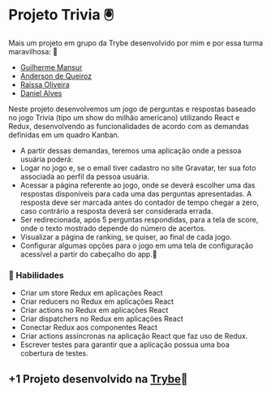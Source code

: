 # Projeto Trivia 🖲️

Mais um projeto em grupo da Trybe desenvolvido por mim e por essa turma maravilhosa: 🍾
* [Guilherme Mansur](https://github.com/alanguilhermeM)
* [Anderson de Queiroz](https://github.com/andersonqf)
* [Raissa Oliveira](https://github.com/raissaGDOliveira)
* [Daniel Alves](https://github.com/DanielAlvesDev)

Neste projeto desenvolvemos um jogo de perguntas e respostas baseado no jogo Trivia (tipo um show do milhão americano) utilizando React e Redux, desenvolvendo as funcionalidades de acordo com as demandas definidas em um quadro Kanban. 

* A partir dessas demandas, teremos uma aplicação onde a pessoa usuária poderá:
* Logar no jogo e, se o email tiver cadastro no site Gravatar, ter sua foto associada ao perfil da pessoa usuária.
* Acessar a página referente ao jogo, onde se deverá escolher uma das respostas disponíveis para cada uma das perguntas apresentadas. A resposta deve ser marcada antes do contador de tempo chegar a zero, caso contrário a resposta deverá ser considerada errada.
* Ser redirecionada, após 5 perguntas respondidas, para a tela de score, onde o texto mostrado depende do número de acertos.
* Visualizar a página de ranking, se quiser, ao final de cada jogo.
* Configurar algumas opções para o jogo em uma tela de configuração acessível a partir do cabeçalho do app.🏁

### 📝 Habilidades

* Criar um store Redux em aplicações React
* Criar reducers no Redux em aplicações React
* Criar actions no Redux em aplicações React
* Criar dispatchers no Redux em aplicações React
* Conectar Redux aos componentes React
* Criar actions assíncronas na aplicação React que faz uso de Redux.
* Escrever testes para garantir que a aplicação possua uma boa cobertura de testes.

## +1 Projeto desenvolvido na [Trybe](https://www.betrybe.com/)💚

